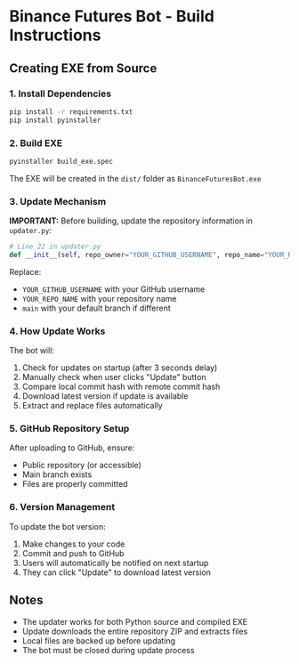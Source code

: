 # Binance Futures Bot - Build Instructions

## Creating EXE from Source

### 1. Install Dependencies

```bash
pip install -r requirements.txt
pip install pyinstaller
```

### 2. Build EXE

```bash
pyinstaller build_exe.spec
```

The EXE will be created in the `dist/` folder as `BinanceFuturesBot.exe`

### 3. Update Mechanism

**IMPORTANT:** Before building, update the repository information in `updater.py`:

```python
# Line 22 in updater.py
def __init__(self, repo_owner="YOUR_GITHUB_USERNAME", repo_name="YOUR_REPO_NAME", branch="main", current_version="1.0.0", lang='tr'):
```

Replace:
- `YOUR_GITHUB_USERNAME` with your GitHub username
- `YOUR_REPO_NAME` with your repository name
- `main` with your default branch if different

### 4. How Update Works

The bot will:
1. Check for updates on startup (after 3 seconds delay)
2. Manually check when user clicks "Update" button
3. Compare local commit hash with remote commit hash
4. Download latest version if update is available
5. Extract and replace files automatically

### 5. GitHub Repository Setup

After uploading to GitHub, ensure:
- Public repository (or accessible)
- Main branch exists
- Files are properly committed

### 6. Version Management

To update the bot version:
1. Make changes to your code
2. Commit and push to GitHub
3. Users will automatically be notified on next startup
4. They can click "Update" to download latest version

## Notes

- The updater works for both Python source and compiled EXE
- Update downloads the entire repository ZIP and extracts files
- Local files are backed up before updating
- The bot must be closed during update process

